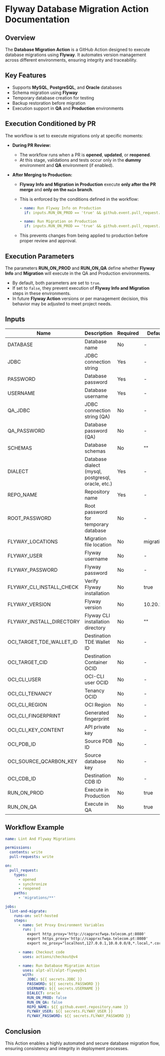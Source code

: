 # Flyway Database Migration Action Documentation

## Overview
The **Database Migration Action** is a GitHub Action designed to execute database migrations using **Flyway**. It automates version management across different environments, ensuring integrity and traceability.

## Key Features
- Supports **MySQL**, **PostgreSQL**, and **Oracle** databases
- Schema migration using **Flyway**
- Temporary database creation for testing
- Backup restoration before migration
- Execution support in **QA** and **Production** environments

## Execution Conditioned by PR
The workflow is set to execute migrations only at specific moments:

- **During PR Review:**
  - The workflow runs when a PR is **opened**, **updated**, or **reopened**.
  - At this stage, validations and tests occur only in the **dummy** environment and **QA** environment (if enabled).

- **After Merging to Production:**
  - **Flyway Info and Migration in Production** execute **only after the PR merge** and **only on the `main` branch**.
  - This is enforced by the conditions defined in the workflow:

    ```yaml
    - name: Run Flyway Info on Production
      if: inputs.RUN_ON_PROD == 'true' && github.event.pull_request.merged == true && github.event.pull_request.base.ref == 'main'
    ```
    
    ```yaml
    - name: Run Migration on Production
      if: inputs.RUN_ON_PROD == 'true' && github.event.pull_request.merged == true && github.event.pull_request.base.ref == 'main'
    ```
  
  - This prevents changes from being applied to production before proper review and approval.

## Execution Parameters
The parameters **RUN_ON_PROD** and **RUN_ON_QA** define whether **Flyway Info** and **Migration** will execute in the QA and Production environments.

- By default, both parameters are set to `true`.
- If set to `false`, they prevent execution of **Flyway Info and Migration** steps in these environments.
- In future **Flyway Action** versions or per management decision, this behavior may be adjusted to meet project needs.

## Inputs
| Name | Description | Required | Default |
|------|------------|------------|--------|
| DATABASE | Database name | No | - |
| JDBC | JDBC connection string | Yes | - |
| PASSWORD | Database password | Yes | - |
| USERNAME | Database username | Yes | - |
| QA_JDBC | JDBC connection string (QA) | No | - |
| QA_PASSWORD | Database password (QA) | No | - |
| SCHEMAS | Database schemas | No | "" |
| DIALECT | Database dialect (mysql, postgresql, oracle, etc.) | Yes | - |
| REPO_NAME | Repository name | Yes | - |
| ROOT_PASSWORD | Root password for temporary database | No | - |
| FLYWAY_LOCATIONS | Migration file location | No | migrations |
| FLYWAY_USER | Flyway username | No | - |
| FLYWAY_PASSWORD | Flyway password | No | - |
| FLYWAY_CLI_INSTALL_CHECK | Verify Flyway installation | No | true |
| FLYWAY_VERSION | Flyway version | No | 10.20.1 |
| FLYWAY_INSTALL_DIRECTORY | Flyway CLI installation directory | No | "" |
| OCI_TARGET_TDE_WALLET_ID | Destination TDE Wallet ID | No | - |
| OCI_TARGET_CID | Destination Container OCID | No | - |
| OCI_CLI_USER | OCI-CLI user OCID | No | - |
| OCI_CLI_TENANCY | Tenancy OCID | No | - |
| OCI_CLI_REGION | OCI Region | No | - |
| OCI_CLI_FINGERPRINT | Generated fingerprint | No | - |
| OCI_CLI_KEY_CONTENT | API private key | No | - |
| OCI_PDB_ID | Source PDB ID | No | - |
| OCI_SOURCE_QCARBON_KEY | Source database key | No | - |
| OCI_CDB_ID | Destination CDB ID | No | - |
| RUN_ON_PROD | Execute in Production | No | true |
| RUN_ON_QA | Execute in QA | No | true |

## Workflow Example
```yaml
name: Lint And Flyway Migrations

permissions:
  contents: write
  pull-requests: write

on:
  pull_request:
    types:
      - opened
      - synchronize
      - reopened
    paths:
      - 'migrations/**'

jobs:
  lint-and-migrate:
    runs-on: self-hosted
    steps:
      - name: Set Proxy Environment Variables
        run: |
          export http_proxy='http://capprxcfwqa.telecom.pt:8080'
          export https_proxy='http://capprxcfwqa.telecom.pt:8080'
          export no_proxy="localhost,127.0.0.1,10.0.0.0/8,*.local,*.corppt.com,*.telecom.pt"

      - name: Checkout code
        uses: actions/checkout@v4

      - name: Run Database Migration Action
        uses: alpt-all/alpt-flyway@v1
        with:
          JDBC: ${{ secrets.JDBC }}
          PASSWORD: ${{ secrets.PASSWORD }}
          USERNAME: ${{ secrets.USERNAME }}
          DIALECT: oracle
          RUN_ON_PROD: false
          RUN_ON_QA: false
          REPO_NAME: ${{ github.event.repository.name }}
          FLYWAY_USER: ${{ secrets.FLYWAY_USER }}
          FLYWAY_PASSWORD: ${{ secrets.FLYWAY_PASSWORD }}
```

## Conclusion
This Action enables a highly automated and secure database migration flow, ensuring consistency and integrity in deployment processes.


